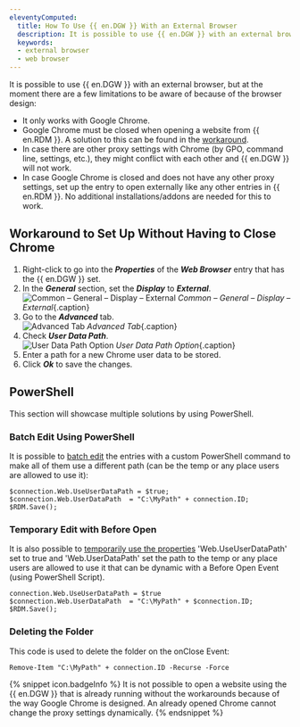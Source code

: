 ```yaml
---
eleventyComputed:
  title: How To Use {{ en.DGW }} With an External Browser
  description: It is possible to use {{ en.DGW }} with an external browser but at the moment there are a few limitations to be aware of because of the browser design
  keywords:
  - external browser
  - web browser
---
```


It is possible to use {{ en.DGW }} with an external browser, but at the moment there are a few limitations to be aware of because of the browser design:
* It only works with Google Chrome.
* Google Chrome must be closed when opening a website from {{ en.RDM }}. A solution to this can be found in the <a href="#workaround-to-set-up-without-having-to-close-chrome">workaround</a>.
* In case there are other proxy settings with Chrome (by GPO, command line, settings, etc.), they might conflict with each other and {{ en.DGW }} will not work.  
* In case Google Chrome is closed and does not have any other proxy settings, set up the entry to open externally like any other entries in {{ en.RDM }}. No additional installations/addons are needed for this to work.

## Workaround to Set Up Without Having to Close Chrome
1. Right-click to go into the ***Properties*** of the ***Web Browser*** entry that has the {{ en.DGW }} set.
1. In the ***General*** section, set the ***Display*** to ***External***.  
![Common – General – Display – External](/img/en/kb/KB0019.png)
*Common – General – Display – External*{.caption} 
1. Go to the ***Advanced*** tab.  
![Advanced Tab](/img/en/kb/KB0020.png)
*Advanced Tab*{.caption} 
1. Check ***User Data Path***.  
![User Data Path Option](/img/en/kb/KB0021.png)
*User Data Path Option*{.caption} 
1. Enter a path for a new Chrome user data to be stored.
1. Click ***Ok*** to save the changes.

## PowerShell
This section will showcase multiple solutions by using PowerShell.

### Batch Edit Using PowerShell
It is possible to [batch edit](/kb/remote-desktop-manager/how-to-articles/batch-edit-rdm) the entries with a custom PowerShell command to make all of them use a different path (can be the temp or any place users are allowed to use it):  

`$connection.Web.UseUserDataPath = $true;`  
`$connection.Web.UserDataPath  = "C:\MyPath" + connection.ID;`  
`$RDM.Save();`
### Temporary Edit with Before Open
It is also possible to [temporarily use the properties](/kb/remote-desktop-manager/how-to-articles/execute-powershell-connection) 'Web.UseUserDataPath' set to true and 'Web.UserDataPath' set the path to the temp or any place users are allowed to use it that can be dynamic with a Before Open Event (using PowerShell Script).  

`connection.Web.UseUserDataPath = $true`  
`$connection.Web.UserDataPath  = "C:\MyPath" + $connection.ID;`  
`$RDM.Save();`
### Deleting the Folder
This code is used to delete the folder on the onClose Event:  

`Remove-Item "C:\MyPath" + connection.ID -Recurse -Force`  

{% snippet icon.badgeInfo %}
It is not possible to open a website using the {{ en.DGW }} that is already running without the workarounds because of the way Google Chrome is designed. An already opened Chrome cannot change the proxy settings dynamically.
{% endsnippet %}
